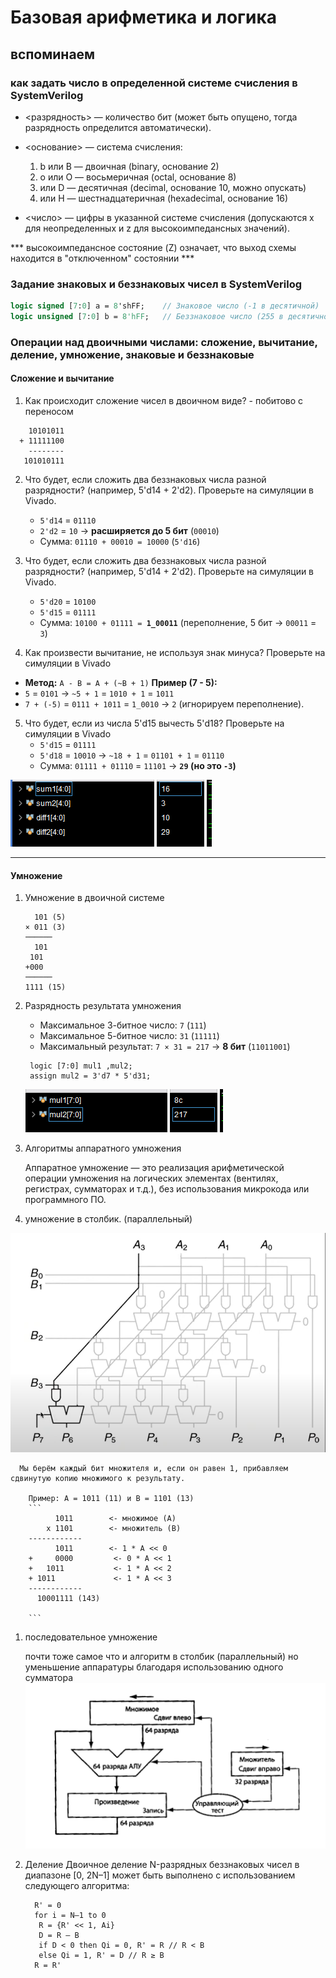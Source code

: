 # Базовая арифметика и логика


##  вспоминаем

### как задать число в определенной системе счисления в SystemVerilog

* <разрядность> — количество бит (может быть опущено, тогда разрядность определится автоматически).

* <основание> — система счисления:
  1. b или B — двоичная (binary, основание 2)
  2.  o или O — восьмеричная (octal, основание 8)
  3.   или D — десятичная (decimal, основание 10, можно опускать)
  4.    или H — шестнадцатеричная (hexadecimal, основание 16)

* <число> — цифры в указанной системе счисления (допускаются x для неопределенных и z для высокоимпедансных значений).


***  высокоимпедансное состояние (Z) означает, что выход схемы находится в "отключенном" состоянии  ***

###  Задание знаковых и беззнаковых чисел в SystemVerilog

```sv
logic signed [7:0] a = 8'shFF;    // Знаковое число (-1 в десятичной)
logic unsigned [7:0] b = 8'hFF;   // Беззнаковое число (255 в десятичной)

```

### Операции над двоичными числами: сложение, вычитание, деление, умножение, знаковые и беззнаковые

#### Сложение и вычитание

1. Как происходит сложение чисел в двоичном виде? - побитово с переносом
  ```
      10101011
    + 11111100
      --------
     101010111
  ```

2. Что будет, если сложить два беззнаковых числа разной разрядности? (например, 5'd14 + 2'd2). Проверьте на симуляции в Vivado.

    - `5'd14` = `01110`
    - `2'd2` = `10` → **расширяется до 5 бит** (`00010`)
    - Сумма: `01110 + 00010 = 10000` (`5'd16`)

3. Что будет, если сложить два беззнаковых числа разной разрядности? (например, 5'd14 + 2'd2). Проверьте на симуляции в Vivado.

   - `5'd20` = `10100`
   - `5'd15` = `01111`
   - Сумма: `10100 + 01111 = `**`1_00011`** (переполнение, 5 бит → `00011` = `3`)

4. Как произвести вычитание, не используя знак минуса? Проверьте на симуляции в Vivado

  - **Метод:** `A - B = A + (~B + 1)`
  **Пример (7 - 5):**
  - `5` = `0101` → `~5 + 1` = `1010 + 1` = `1011`
  - `7 + (-5)` = `0111 + 1011` = `1_0010` → `2` (игнорируем переполнение).

5. Что будет, если из числа 5'd15 вычесть 5'd18? Проверьте на симуляции в Vivado
    - `5'd15` = `01111`
    - `5'd18` = `10010` → `~18 + 1` = `01101 + 1` = `01110`
    - Сумма: `01111 + 01110` = `11101` → **`29` (но это `-3`)**

  ![Описание изображения](./pic/num1.png)

---
#### Умножение
1. Умножение в двоичной системе
    ```
      101 (5)
    × 011 (3)
    ──────
      101
     101
   +000
    ──────
    1111 (15)
    ```

2. Разрядность результата умножения

    - Максимальное 3-битное число: `7` (`111`)
    - Максимальное 5-битное число: `31` (`11111`)
    - Максимальный результат: `7 × 31 = 217` → **8 бит** (`11011001`)
     ```
      logic [7:0] mul1 ,mul2;
      assign mul2 = 3'd7 * 5'd31;

     ```
     ![результат](./pic/mul.png)
3.  Алгоритмы аппаратного умножения

    Аппаратное умножение — это реализация арифметической операции умножения на логических элементах (вентилях, регистрах, сумматорах и т.д.), без использования микрокода или программного ПО.

   1. умножение в столбик. (параллельный)

  ![простецкое умножение](./pic/simple_mul.png)

      Мы берём каждый бит множителя и, если он равен 1, прибавляем сдвинутую копию множимого к результату.

        Пример: A = 1011 (11) и B = 1101 (13)
        ```
              1011        <- множимое (A)
            x 1101        <- множитель (B)
        ------------
              1011        <- 1 * A << 0
        +     0000         <- 0 * A << 1
        +   1011           <- 1 * A << 2
        + 1011             <- 1 * A << 3
        ------------
          10001111 (143)

        ```
  1. последовательное умножение

      почти тоже самое что и алгоритм в столбик (параллельный) но уменьшение аппаратуры благодаря использованию одного сумматора
      ![последовательное умножение](./pic/sequence_mull.png)
1. Деление
    Двоичное деление N-разрядных беззнаковых чисел в диапазоне [0, 2N–1]
    может быть выполнено с использованием следующего алгоритма:
    ```
      R' = 0
      for i = N–1 to 0
       R = {R' << 1, Ai}
       D = R – B
       if D < 0 then Qi = 0, R' = R // R < B
       else Qi = 1, R' = D // R ≥ B
      R = R'
    ```
